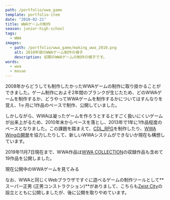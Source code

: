 ```yaml
---
path: /portfolio/wwa_game
template: portfolio-item
date: "2010-02-21"
title: WWAゲームの制作
season: junior-high-school
tags:
  - WWA
images:
  - path: /portfolio/wwa_game/making_wwa_2010.png
    alt: 2010年頃のWWAゲーム制作の様子
    description: 初期のWWAゲームの制作の様子です。
words:
  - wwa
  - masao
---
```


2008年からどうしても制作したかったWWAゲームの制作に取り掛かることができました。ゲーム制作におよそ2年間のブランクが生じたため、どのWWAゲームを制作するか、どうやってWWAゲームを制作するかについてはすんなりを覚え、1ヶ月に1作品のペースで制作、公開していました。

しかしながら、WWAは凝ったゲームを作ろうとするとすごく扱いにくいゲームが出来上がるため、2010年末からペースを落とし、2013年で1年に1作品程度のペースとなりました。この課題を踏まえて、[CDL_RPG](/portfolio/cdl_rpg)を制作したり、[WWA Wingの開発](/portfolio/wwa_wing)を協力したりして、新しいWWAシステムができないか現在も構想しています。

2019年11月7日現在まで、WWA作品は[WWA COLLECTION](/portfolio/wwa_collection)の収録作品も含めて19作品を公開しました。

<link-button href="/wwa">現在公開中のWWAゲームを見てみる</link-button>

なお、WWAと同じくWebブラウザですぐに遊べるゲームの制作ツールとして**スーパー正男 (正男コンストラクション)**がありまして、こちらも[Zeist City](/portfolio/zeist_city)の設立とともに公開しましたが、後に公開を取りやめています。
